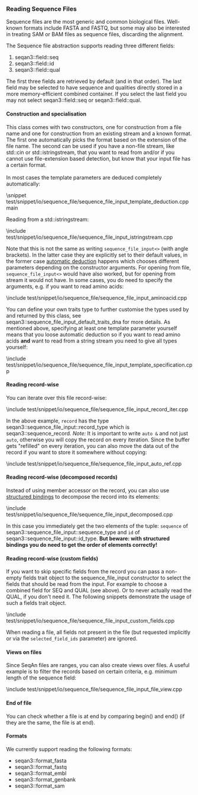<!-- SPDX-FileCopyrightText: 2006-2025 Knut Reinert & Freie Universität Berlin
     SPDX-FileCopyrightText: 2016-2025 Knut Reinert & MPI für molekulare Genetik
     SPDX-License-Identifier: CC-BY-4.0
-->

### Reading Sequence Files

Sequence files are the most generic and common biological files. Well-known formats include
FASTA and FASTQ, but some may also be interested in treating SAM or BAM files as sequence
files, discarding the alignment.

The Sequence file abstraction supports reading three different fields:
  1. seqan3::field::seq
  2. seqan3::field::id
  3. seqan3::field::qual

The first three fields are retrieved by default (and in that order). The last field may be selected to have
sequence and qualities directly stored in a more memory-efficient combined container. If you select the last
field you may not select seqan3::field::seq or seqan3::field::qual.

#### Construction and specialisation

This class comes with two constructors, one for construction from a file name and one for construction from
an existing stream and a known format. The first one automatically picks the format based on the extension
of the file name. The second can be used if you have a non-file stream, like std::cin or std::istringstream,
that you want to read from and/or if you cannot use file-extension based detection, but know that your input
file has a certain format.
<br><br>
In most cases the template parameters are deduced completely automatically:

\snippet test/snippet/io/sequence_file/sequence_file_input_template_deduction.cpp main

Reading from a std::istringstream:

\include test/snippet/io/sequence_file/sequence_file_input_istringstream.cpp

Note that this is not the same as writing `sequence_file_input<>` (with angle brackets). In the latter case they are
explicitly set to their default values, in the former case
[automatic deduction](https://en.cppreference.com/w/cpp/language/class_template_argument_deduction) happens which
chooses different parameters depending on the constructor arguments. For opening from file, `sequence_file_input<>`
would have also worked, but for opening from stream it would not have.
In some cases, you do need to specify the arguments, e.g. if you want to read amino acids:

\include test/snippet/io/sequence_file/sequence_file_input_aminoacid.cpp

You can define your own traits type to further customise the types used by and returned by this class, see
seqan3::sequence_file_input_default_traits_dna for more details. As mentioned above, specifying at least one
template parameter yourself means that you loose automatic deduction so if you want to read amino acids **and**
want to read from a string stream you need to give all types yourself:

\include test/snippet/io/sequence_file/sequence_file_input_template_specification.cpp

#### Reading record-wise

You can iterate over this file record-wise:

\include test/snippet/io/sequence_file/sequence_file_input_record_iter.cpp

In the above example, `record` has the type seqan3::sequence_file_input::record_type which is seqan3::sequence_record.
*Note:* It is important to write `auto &` and not just `auto`, otherwise you will copy the record on every iteration.
Since the buffer gets "refilled" on every iteration, you can also move the data out of the record if you want
to store it somewhere without copying:

\include test/snippet/io/sequence_file/sequence_file_input_auto_ref.cpp

#### Reading record-wise (decomposed records)

Instead of using member accessor on the record, you can also use
[structured bindings](https://en.cppreference.com/w/cpp/language/structured_binding)
to decompose the record into its elements:

\include test/snippet/io/sequence_file/sequence_file_input_decomposed.cpp

In this case you immediately get the two elements of the tuple: `sequence` of seqan3::sequence_file_input::sequence_type
and `id` of seqan3::sequence_file_input::id_type.
**But beware: with structured bindings you do need to get the order of elements correctly!**

#### Reading record-wise (custom fields)

If you want to skip specific fields from the record you can pass a non-empty fields trait object to the
sequence_file_input constructor to select the fields that should be read from the input. For example to choose a
combined field for SEQ and QUAL (see above). Or to never actually read the QUAL, if you don't need it.
The following snippets demonstrate the usage of such a fields trait object.

\include test/snippet/io/sequence_file/sequence_file_input_custom_fields.cpp

When reading a file, all fields not present in the file (but requested implicitly or via the `selected_field_ids`
parameter) are ignored.

#### Views on files

Since SeqAn files are ranges, you can also create views over files. A useful example is to filter the records
based on certain criteria, e.g. minimum length of the sequence field:

\include test/snippet/io/sequence_file/sequence_file_input_file_view.cpp

#### End of file

You can check whether a file is at end by comparing begin() and end() (if they are the same, the file is at end).

#### Formats

We currently support reading the following formats:
  * seqan3::format_fasta
  * seqan3::format_fastq
  * seqan3::format_embl
  * seqan3::format_genbank
  * seqan3::format_sam
